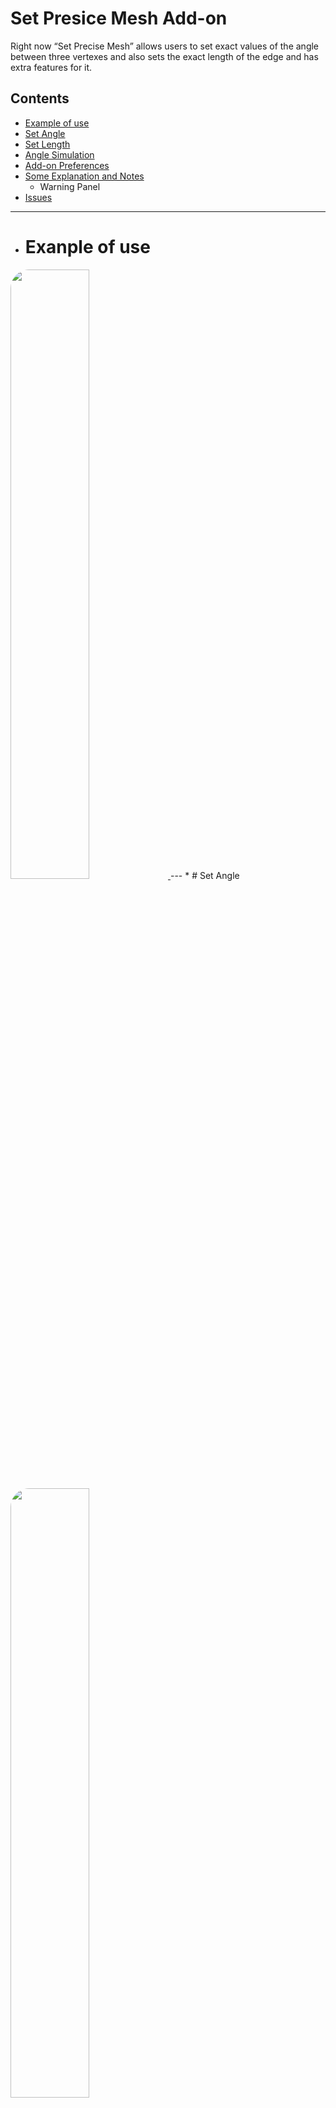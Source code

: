 # Set Presice Mesh Add-on

Right now “Set Precise Mesh” allows users to set exact values of the angle between three vertexes and also sets the exact length of the edge and has extra features for it.

## Contents
* <a href="#example_of_use">Example of use</a>
* <a href="#set_angle">Set Angle</a>
* <a href="#set_length">Set Length</a>
* <a href="#angle_simulation">Angle Simulation</a>
* <a href="#add-on_preferences">Add-on Preferences</a>
* <a href="#some_explanation">Some Explanation and Notes</a>
    * Warning Panel
* <a href="#issues">Issues</a>

---
* # <a name="example_of_use">Exanple of use</a>

<a href="https://drive.google.com/file/d/1qAwyBlXf_b-5Hwuwp4QdpEgT5GQP6NKz/preview" target="_self">
<img src="https://i.imgur.com/JSwlr2A.png" width=50% height=50% alt"Angle" style="border-radius: 30px">
</a>
---
* # <a name="set_angle">Set Angle</a>

<a href="https://drive.google.com/file/d/138wmaauvSyV0Aqim1AJA02god0OnEpcg/preview" target="_self">
<img src="https://i.imgur.com/XBiNgOg.png" width=50% height=50% alt"Angle" style="border-radius: 30px">
</a>

You can set exact value of the angle between three vertexes. 

To change the angle it is necessary to select three vertices. The last selected vertex will be active and will affect on the angle change, i.e. active vertex will be moved.

If you enable "Change adjacent edge", the edge adjacent to the angle will be changed, otherwise the edge opposite to the angle will be changed.

To change the angle script uses a normal based on the three selected vertexes:

<a href="https://drive.google.com/file/d/12S0BaN1r0MQ7mr4cg9kqPSZKhFecueHD/preview" target="_self">
<img src="https://i.imgur.com/TQXxCan.png" width=50% height=50% alt"Angle" style="border-radius: 30px">
</a>

---
* # <a name="set_length">Set Length</a>
<a href="https://drive.google.com/file/d/1NndKw_OcC51AqroSHMey70PDRMuPhotp/preview" target="_self">
<img src="https://i.imgur.com/Wovj1ub.png" width=50% height=50% alt"Angle" style="border-radius: 30px">
</a>

To change the length of the edge it is necessary to select two verteces. The last selected vertex (active vertex) will change its length, i.e. last selected vertex will be moved.

If you enable "Change two directions" the length will change based on the two selected vertexes i.e. two selceted vertexes will be moved.

---
* # <a name ="angle_simulation">Angle Simulation</a>

---
* # <a name ="add-on_preferences">Add-on Preferences</a>

---
* # <a name="some_explanation">Some Explanation and Notes</a>
   >* ## Warning Panel
   >
   > https://www.canva.com/design/DAD7-RCbGng/view
   >
   > https://www.canva.com/design/DAD7-f0Kyt0/view

---
* # <a name="issues">Issues</a>

<a href="https://drive.google.com/file/d/1oczmblzCjmVg-TWA_adjX7Eyg8xwRS90/preview" target="_self">
<img src="https://i.imgur.com/HrPixOg.png" width=50% height=50% alt"Angle" style="border-radius: 30px">
</a>
